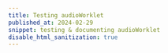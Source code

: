 ```yaml
---
title: Testing audioWorklet
published_at: 2024-02-29
snippet: testing & documenting audioWorklet
disable_html_sanitization: true
---
```



<div id="initialiser"></div>


<script type="module">
   const init_div  = document.getElementById ("initialiser")
   init_div.width  = init_div.parentNode.scrollWidth
   init_div.style.height = `${ init_div.width * 9 / 16 }px`
   init_div.style.backgroundColor = `tomato`
   init_div.style.textAlign       = 'center'
   init_div.style.lineHeight      = init_div.style.height
   init_div.style.fontSize        = '36px'
   init_div.style.fontWeight      = 'bold'
   init_div.style.fontStyle       = 'italic'
   init_div.style.color           = 'white'
   init_div.innerText = `CLICK TO INITIALISE AUDIO`

   const audio_context = new AudioContext ()
   audio_context.suspend ()

   async function init_audio () {
      await audio_context.resume ()
      await audio_context.audioWorklet.addModule (`/test_worklet.js`)
      const sine_synth = new AudioWorkletNode (audio_context, `test_sine`)
      const week = 7 * 24 * 60 * 60
      const time = sine_synth.parameters.get (`time`)
      const now = audio_context.currentTime
      time.setValueAtTime (0, now)
      time.linearRampToValueAtTime (week, now + week)
      const amp = new GainNode (audio_context, { gain: 0.1 })
      sine_synth.connect (amp).connect (audio_context.destination)

      init_div.style.backgroundColor = `limegreen`
      init_div.innerText = `AUDIO IS ${ audio_context.state.toUpperCase () }`
   }

   init_div.onclick = () => {
      if (audio_context.state != `running`) init_audio ()
   }

</script>

<br>

